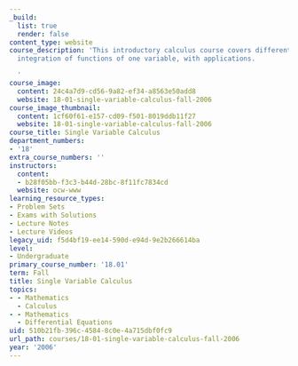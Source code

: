 ```yaml
---
_build:
  list: true
  render: false
content_type: website
course_description: 'This introductory calculus course covers differentiation and
  integration of functions of one variable, with applications.

  '
course_image:
  content: 24c4a7d9-cd56-9a82-ef34-a8563e50add8
  website: 18-01-single-variable-calculus-fall-2006
course_image_thumbnail:
  content: 1cf60f61-e157-cd09-f501-8019ddb11f27
  website: 18-01-single-variable-calculus-fall-2006
course_title: Single Variable Calculus
department_numbers:
- '18'
extra_course_numbers: ''
instructors:
  content:
  - b28f05bb-f3c3-b44d-28bc-8f11fc7834cd
  website: ocw-www
learning_resource_types:
- Problem Sets
- Exams with Solutions
- Lecture Notes
- Lecture Videos
legacy_uid: f5d4bf19-ee14-590d-e94d-9e2b266614ba
level:
- Undergraduate
primary_course_number: '18.01'
term: Fall
title: Single Variable Calculus
topics:
- - Mathematics
  - Calculus
- - Mathematics
  - Differential Equations
uid: 510b21fb-396c-4584-8c0e-4a715dbf0fc9
url_path: courses/18-01-single-variable-calculus-fall-2006
year: '2006'
---
```


